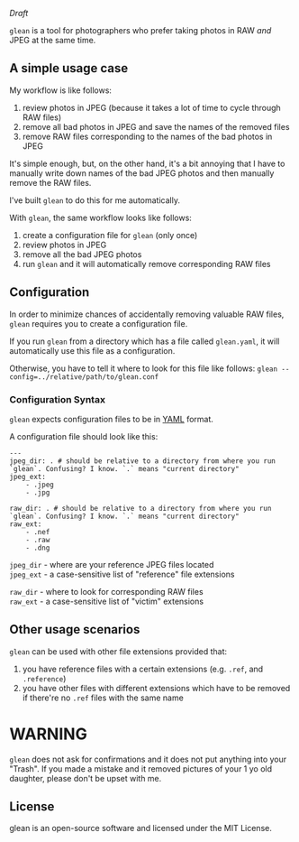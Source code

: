 *Draft*

`glean` is a tool for photographers who prefer taking photos in RAW *and* JPEG at the same time.

## A simple usage case

My workflow is like follows:

1. review photos in JPEG (because it takes a lot of time to cycle through RAW files)
2. remove all bad photos in JPEG and save the names of the removed files
3. remove RAW files corresponding to the names of the bad photos in JPEG

It's simple enough, but, on the other hand, it's a bit annoying that I have to manually write down names of the bad JPEG photos and then manually remove the RAW files.

I've built `glean` to do this for me automatically.

With `glean`, the same workflow looks like follows:

1. create a configuration file for `glean` (only once)
2. review photos in JPEG
3. remove all the bad JPEG photos
4. run `glean` and it will automatically remove corresponding RAW files

## Configuration

In order to minimize chances of accidentally removing valuable RAW files, `glean` requires you to create a configuration file.

If you run `glean` from a directory which has a file called `glean.yaml`, it will automatically use this file as a configuration.

Otherwise, you have to tell it where to look for this file like follows:
`glean --config=../relative/path/to/glean.conf`

### Configuration Syntax

`glean` expects configuration files to be in [YAML](https://en.wikipedia.org/wiki/YAML) format.

A configuration file should look like this:

```
---
jpeg_dir: . # should be relative to a directory from where you run `glean`. Confusing? I know. `.` means "current directory"
jpeg_ext:
    - .jpeg
    - .jpg

raw_dir: . # should be relative to a directory from where you run `glean`. Confusing? I know. `.` means "current directory"
raw_ext:
    - .nef
    - .raw
    - .dng
```

`jpeg_dir` - where are your reference JPEG files located  
`jpeg_ext` - a case-sensitive list of "reference" file extensions   

`raw_dir` - where to look for corresponding RAW files  
`raw_ext` - a case-sensitive list of "victim" extensions  

## Other usage scenarios

`glean` can be used with other file extensions provided that:

1. you have reference files with a certain extensions (e.g. `.ref`, and `.reference`)
2. you have other files with different extensions which have to be removed if there're no `.ref` files with the same name

# WARNING

`glean` does not ask for confirmations and it does not put anything into your "Trash".
If you made a mistake and it removed pictures of your 1 yo old daughter, please don't be upset with me.


## License

glean is an open-source software and licensed under the MIT License.
